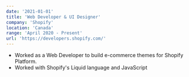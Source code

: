 ```yaml
---
date: '2021-01-01'
title: 'Web Developer & UI Designer'
company: 'Shopify'
location: 'Canada'
range: 'April 2020 - Present'
url: 'https://developers.shopify.com/'
---
```


- Worked as a Web Developer to build e-commerce themes for Shopify Platform.
- Worked with Shopify's Liquid language and JavaScript
